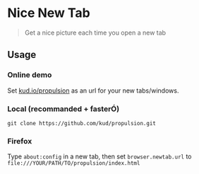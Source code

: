 # Nice New Tab

> Get a nice picture each time you open a new tab

## Usage

### Online demo

Set [kud.io/propulsion](http://kud.io/propulsion/) as an url for your new tabs/windows.

### Local (recommanded + fasterÓ)

    git clone https://github.com/kud/propulsion.git

### Firefox

Type `about:config` in a new tab, then set `browser.newtab.url` to `file:///YOUR/PATH/TO/propulsion/index.html`
